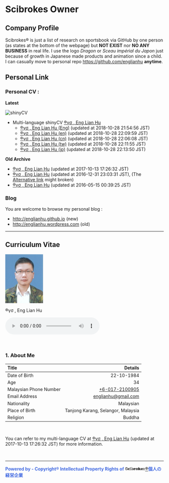 # Scibrokes Owner

## Company Profile

Scibrokes® is just a list of research on sportsbook via GitHub by one person (as states at the bottom of the webpage) but **NOT EXIST** nor **NO ANY BUSINESS** in real life. I use the logo *Dragon* or *Sceau impérial du Japon* just because of growth in Japanese made products and animation since a child. I can casually move to personal repo <https://github.com/englianhu> **anytime**.

## Personal Link

### Personal CV : 

**Latest**

![[shinyCV](https://beta.rstudioconnect.com/content/4352/)](www/20181028_225629.gif)

- Multi-language shinyCV [®γσ , Eng Lian Hu](https://beta.rstudioconnect.com/content/4352/)
    - [®γσ , Eng Lian Hu (Eng)](https://beta.rstudioconnect.com/content/4354/ryo-eng.html) (updated at 2018-10-28 21:54:56 JST)
    - [®γσ , Eng Lian Hu (en)](https://beta.rstudioconnect.com/content/4356/ryo-en.html) (updated at 2018-10-28 22:09:59 JST)
    - [®γσ , Eng Lian Hu (cn)](https://beta.rstudioconnect.com/content/4355/ryo-cn.html) (updated at 2018-10-28 22:06:08 JST)
    - [®γσ , Eng Lian Hu (tw)](https://beta.rstudioconnect.com/content/4357/ryo-tw.html) (updated at 2018-10-28 22:11:55 JST)
    - [®γσ , Eng Lian Hu (jp)](https://beta.rstudioconnect.com/content/4358/ryo-jp.html) (updated at 2018-10-28 22:13:50 JST)

**Old Archive**

- [®γσ , Eng Lian Hu](https://beta.rstudioconnect.com/content/3091/ryo-eng.html) (updated at 2017-10-13 17:26:32 JST)
- [®γσ , Eng Lian Hu](https://englianhu.github.io/2016/12/ryo-eng.html) (updated at 2016-12-31 23:03:31 JST), (The [Alternative link](http://rpubs.com/englianhu/ryoeng) might broken)
- [®γσ , Eng Lian Hu](https://beta.rstudioconnect.com/englianhu/ryo-eng/) (updated at 2016-05-15 00:39:25 JST)

### Blog

You are welcome to browse my personal blog :

- <http://englianhu.github.io> (new)
- <http://englianhu.wordpress.com> (old)

---

## Curriculum Vitae

<img src='www/RYO-Photo.jpg' width='120' align='center' valign='middle'>

®γσ , Eng Lian Hu

<audio src='music/bigmoney.mp3' autoplay controls loop></audio>

<br>

### 1. About Me

| **Title**                  |                           **Details** |
|:---------------------------|--------------------------------------:|
| Date of Birth              |                            22-10-1984 |
| Age                        |                                    34 |
| Malaysian Phone Number     |    [+6-017-2100905](tel:+60172100905) |
| Email Address              |                 <englianhu@gmail.com> |
| Nationality                |                             Malaysian |
| Place of Birth             |    Tanjong Karang, Selangor, Malaysia |
| Religion                   |                                Buddha |

<br>

You can refer to my multi-language CV at [®γσ , Eng Lian Hu](https://beta.rstudioconnect.com/content/4352/) (updated at 2017-10-13 17:26:32 JST) for more information.

<br>

---

<span style='color:RoyalBlue'>**Powered by - Copyright® Intellectual Property Rights of [<img src='www/scb_logo.jpg' width='64'>®](http://www.scibrokes.com)個人の経営企業**</span>
